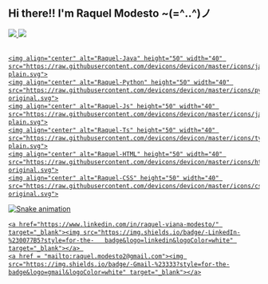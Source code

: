 
<!--
**rvmodesto/rvmodesto** is a ✨ _special_ ✨ repository because its `README.md` (this file) appears on your GitHub profile.

Here are some ideas to get you started:

- 🔭 I’m currently working on ...
- 🌱 I’m currently learning ...
- 👯 I’m looking to collaborate on ...
- 🤔 I’m looking for help with ...
- 💬 Ask me about ...
- 📫 How to reach me: ...
- 😄 Pronouns: ...
- ⚡ Fun fact: ...
-->


## Hi there!! I'm Raquel Modesto ~(=^‥^)ノ
  <div>
   <a href="https://github.com/rvmodesto">
   <img height="140em" src="https://github-readme-stats.vercel.app/api?username=rvmodesto&show_icons=true&theme=dracula&include_all_commits=true&count_private=true"/>
   <img height="140em" src="https://github-readme-stats.vercel.app/api/top-langs/?username=rvmodesto&layout=compact&langs_count=7&theme=dracula"/>
    </div>

  <div style="display: inline_block"><br>

    <img align="center" alt="Raquel-Java" height="50" width="40" src="https://raw.githubusercontent.com/devicons/devicon/master/icons/java/java-plain.svg">
    <img align="center" alt="Raquel-Python" height="50" width="40" src="https://raw.githubusercontent.com/devicons/devicon/master/icons/python/python-original.svg">
    <img align="center" alt="Raquel-Js" height="50" width="40" src="https://raw.githubusercontent.com/devicons/devicon/master/icons/javascript/javascript-plain.svg">
    <img align="center" alt="Raquel-Ts" height="50" width="40" src="https://raw.githubusercontent.com/devicons/devicon/master/icons/typescript/typescript-plain.svg">
    <img align="center" alt="Raquel-HTML" height="50" width="40" src="https://raw.githubusercontent.com/devicons/devicon/master/icons/html5/html5-original.svg">
    <img align="center" alt="Raquel-CSS" height="50" width="40" src="https://raw.githubusercontent.com/devicons/devicon/master/icons/css3/css3-original.svg">
 </div> 

 <div>
  
  ![Snake animation](https://github.com/rvmodesto/rvmodesto/blob/output/github-contribution-grid-snake.svg)
 
    <a href="https://www.linkedin.com/in/raquel-viana-modesto/" target="_blank"><img src="https://img.shields.io/badge/-LinkedIn-%230077B5?style=for-the-   badge&logo=linkedin&logoColor=white" target="_blank"></a> 
    <a href = "mailto:raquel.modesto2@gmail.com"><img src="https://img.shields.io/badge/-Gmail-%23333?style=for-the-badge&logo=gmail&logoColor=white" target="_blank"></a>
 </div>

